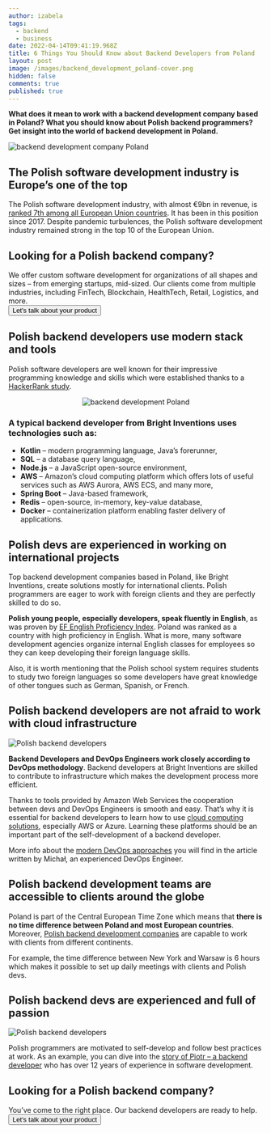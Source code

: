 ```yaml
---
author: izabela
tags:
  - backend
  - business
date: 2022-04-14T09:41:19.968Z
title: 6 Things You Should Know about Backend Developers from Poland
layout: post
image: /images/backend_development_poland-cover.png
hidden: false
comments: true
published: true
---
```

**What does it mean to work with a backend development company based in Poland? What you should know about Polish backend programmers? Get insight into the world of backend development in Poland.**

![backend development company Poland](/images/backend_development_poland-cover.png)

## The Polish software development industry is Europe’s one of the top

The Polish software development industry, with almost €9bn in revenue, is [ranked 7th among all European Union countries](https://www.ibisworld.com/poland/industry-statistics/software-development/3595/). It has been in this position since 2017. Despite pandemic turbulences, the Polish software development industry remained strong in the top 10 of the European Union.

<div class='block-button'><h2>Looking for a Polish backend company?</h2><div>We offer custom software development for organizations of all shapes and sizes – from emerging startups, mid-sized. Our clients come from multiple industries, including FinTech, Blockchain, HealthTech, Retail, Logistics, and more.</div><a href="/start-project"><button>Let's talk about your product</button></a></div>

## Polish backend developers use modern stack and tools

Polish software developers are well known for their impressive programming knowledge and skills which were established thanks to a [HackerRank study](https://blog.hackerrank.com/which-country-would-win-in-the-programming-olympics/). 

<center>

![backend development Poland](/images/hackerrank_polish_developers.png)

</center>

### A typical backend developer from Bright Inventions uses technologies such as:

* **Kotlin** – modern programming language, Java’s forerunner,
* **SQL** – a database query language,
* **Node.js** – a JavaScript open-source environment,
* **AWS** – Amazon’s cloud computing platform which offers lots of useful services such as AWS Aurora, AWS ECS, and many more,
* **Spring Boot** – Java-based framework,
* **Redis** – open-source, in-memory, key-value database,
* **Docker** – containerization platform enabling faster delivery of applications.

## Polish devs are experienced in working on international projects

Top backend development companies based in Poland, like Bright Inventions, create solutions mostly for international clients. Polish programmers are eager to work with foreign clients and they are perfectly skilled to do so.

**Polish young people, especially developers, speak fluently in English**, as was proven by [EF English Proficiency Index](https://www.ef.com/assetscdn/WIBIwq6RdJvcD9bc8RMd/cefcom-epi-site/reports/2021/ef-epi-2021-english.pdf). Poland was ranked as a country with high proficiency in English. What is more, many software development agencies organize internal English classes for employees so they can keep developing their foreign language skills.

Also, it is worth mentioning that the Polish school system requires students to study two foreign languages so some developers have great knowledge of other tongues such as German, Spanish, or French.

## Polish backend developers are not afraid to work with cloud infrastructure

![Polish backend developers](/images/cloud-remote-devops.png)

**Backend Developers and DevOps Engineers work closely according to DevOps methodology**. Backend developers at Bright Inventions are skilled to contribute to infrastructure which makes the development process more efficient. 

Thanks to tools provided by Amazon Web Services the cooperation between devs and DevOps Engineers is smooth and easy. That’s why it is essential for backend developers to learn how to use [cloud computing solutions](/our-areas/cloud-services), especially AWS or Azure. Learning these platforms should be an important part of the self-development of a backend developer.

More info about the [modern DevOps approaches](/blog/road-to-devops-how-tools-like-aws-cdk-help-with-devops-transition/) you will find in the article written by Michał, an experienced DevOps Engineer.

## Polish backend development teams are accessible to clients around the globe

Poland is part of the Central European Time Zone which means that **there is no time difference between Poland and most European countries**. Moreover, [Polish backend development companies](/) are capable to work with clients from different continents. 

For example, the time difference between New York and Warsaw is 6 hours which makes it possible to set up daily meetings with clients and Polish devs. 

## Polish backend devs are experienced and full of passion

![Polish backend developers](/images/blogpost_brightstory_piotr_b3.png)

Polish programmers are motivated to self-develop and follow best practices at work. As an example, you can dive into the [story of Piotr – a backend developer](/blog/piotr-team-leader-technology-evangelist) who has over 12 years of experience in software development.

<div class='block-button'><h2>Looking for a Polish backend company?</h2><div>You’ve come to the right place. Our backend developers are ready to help.</div><a href="/start-project"><button>Let's talk about your product</button></a></div>